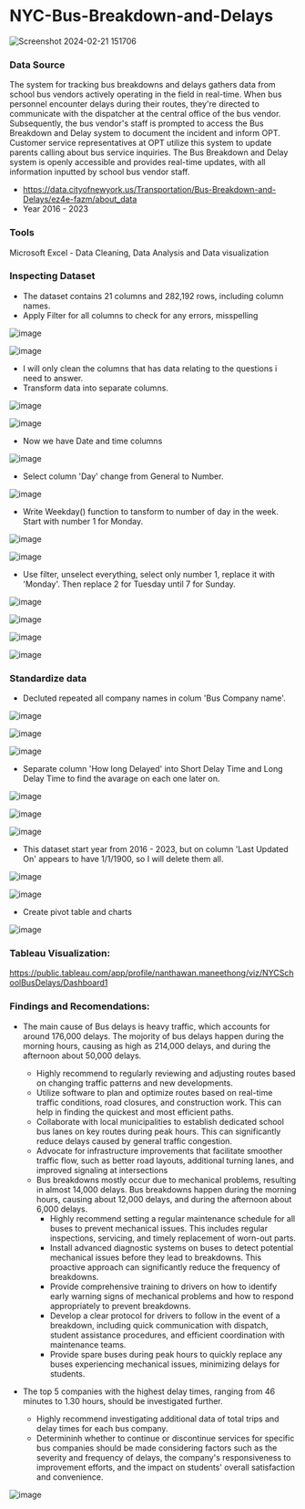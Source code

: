 # NYC-Bus-Breakdown-and-Delays

![Screenshot 2024-02-21 151706](https://github.com/NanManee/NYC_School_Bus/assets/156528525/7fa22ab3-13cf-40de-8b13-39ecbb03cb23)

### Data Source

The system for tracking bus breakdowns and delays gathers data from school bus vendors actively operating in the field in real-time. When bus personnel encounter delays during their routes, they're directed to communicate with the dispatcher at the central office of the bus vendor. Subsequently, the bus vendor's staff is prompted to access the Bus Breakdown and Delay system to document the incident and inform OPT. Customer service representatives at OPT utilize this system to update parents calling about bus service inquiries. The Bus Breakdown and Delay system is openly accessible and provides real-time updates, with all information inputted by school bus vendor staff.
- https://data.cityofnewyork.us/Transportation/Bus-Breakdown-and-Delays/ez4e-fazm/about_data
- Year 2016 - 2023
  
  
### Tools

Microsoft Excel - Data Cleaning, Data Analysis and Data visualization


### Inspecting Dataset

- The dataset contains 21 columns and 282,192 rows, including column names.
- Apply Filter for all columns to check for any errors, misspelling

![image](https://github.com/NanManee/NYC_School_Bus_Delay_Project/assets/156528525/35f59577-cfd6-48b5-9aca-27916f0a9a5c)


![image](https://github.com/NanManee/NYC_School_Bus_Delay_Project/assets/156528525/c1d00b6e-ae7c-4634-8874-6819382d7ff4)


- I will only clean the columns that has data relating to the questions i need to answer.
- Transform data into separate columns.
  
![image](https://github.com/NanManee/NYC_School_Bus_Delay_Project/assets/156528525/10645180-4591-4dcf-a77a-2e5492868896)


![image](https://github.com/NanManee/NYC_School_Bus_Delay_Project/assets/156528525/885e3ff8-0292-42aa-8c52-d70207a83ea5)


- Now we have Date and time columns
  
![image](https://github.com/NanManee/NYC_School_Bus_Delay_Project/assets/156528525/5e003adc-e1f8-41bf-9c43-e6d728c9b002)

- Select column 'Day' change from General to Number.

![image](https://github.com/NanManee/NYC_School_Bus_Delay_Project/assets/156528525/a64d3e10-a8df-4e20-8477-c5a20baa485f)


- Write Weekday() function to tansform to number of day in the week. Start with number 1 for Monday.

  
![image](https://github.com/NanManee/NYC_School_Bus_Delay_Project/assets/156528525/eaaf4233-af4f-4a0b-9133-c997f04b9e4f)


![image](https://github.com/NanManee/NYC_School_Bus_Delay_Project/assets/156528525/10b24bda-f99c-4298-a12e-15b7b8e06e67)


- Use filter, unselect everything, select only number 1, replace it with 'Monday'. Then replace 2 for Tuesday until 7 for Sunday.
  
![image](https://github.com/NanManee/NYC_School_Bus_Delay_Project/assets/156528525/9096bdd8-b60e-491c-b5ce-05b26eb7f31c)


![image](https://github.com/NanManee/NYC_School_Bus_Delay_Project/assets/156528525/1b52ed3a-c85a-4887-a5ec-a9dc59fe18e5)


![image](https://github.com/NanManee/NYC_School_Bus_Delay_Project/assets/156528525/660aff56-4219-40ed-b7fc-e87765a25427)


![image](https://github.com/NanManee/NYC_School_Bus_Delay_Project/assets/156528525/e0ba7b78-f3f6-40de-becb-869ce216848b)


### Standardize data

- Decluted repeated all company names in colum 'Bus Company name'.

![image](https://github.com/NanManee/NYC_School_Bus_Delay_Project/assets/156528525/63e8589d-2a2a-4ef8-9907-405cf7c42bd1)


![image](https://github.com/NanManee/NYC_School_Bus_Delay_Project/assets/156528525/20277262-5544-4c26-bca4-24cabf8e7571)


![image](https://github.com/NanManee/NYC_School_Bus_Delay_Project/assets/156528525/ca6626b9-bcac-4998-b6c2-4a6eaed9b716)


- Separate column 'How long Delayed' into Short Delay Time and Long Delay Time to find the avarage on each one later on.

![image](https://github.com/NanManee/NYC_School_Bus_Delay_Project/assets/156528525/9e11a816-5f02-4ce7-bb3d-dee89e5971c0)


![image](https://github.com/NanManee/NYC_School_Bus_Delay_Project/assets/156528525/7929cbe0-afc9-426f-9ce4-79ad3449d224)


![image](https://github.com/NanManee/NYC_School_Bus_Delay_Project/assets/156528525/90b2f595-2a58-4c70-9595-baf6e86de0ca)


- This dataset start year from 2016 - 2023, but on column 'Last Updated On' appears to have 1/1/1900, so I will delete them all.


![image](https://github.com/NanManee/NYC_School_Bus_Delay_Project/assets/156528525/a6916861-35db-4a69-8768-4f23a0489899)


![image](https://github.com/NanManee/NYC_School_Bus_Delay_Project/assets/156528525/8ffca913-b2a3-4f11-bee4-89d623fc461d)



- Create pivot table and charts

![image](https://github.com/NanManee/NYC_School_Bus_Delay_Project/assets/156528525/998cd9d8-e0aa-457a-9a72-c6d8abea0efb)


















### Tableau Visualization:
https://public.tableau.com/app/profile/nanthawan.maneethong/viz/NYCSchoolBusDelays/Dashboard1

### Findings and Recomendations:

- The main cause of Bus delays is heavy traffic, which accounts for around 176,000 delays. The mojority of bus delays happen during the morning hours, causing as high as 214,000 delays, and during the afternoon about 50,000 delays. 
	- Highly recommend to regularly reviewing and adjusting routes based on changing traffic patterns and new developments.
	- Utilize software to plan and optimize routes based on real-time traffic conditions, road closures, and construction work. This can help in finding the quickest and most efficient paths.
	- Collaborate with local municipalities to establish dedicated school bus lanes on key routes during peak hours. This can significantly reduce delays caused by general traffic congestion.
	- Advocate for infrastructure improvements that facilitate smoother traffic flow, such as better road layouts, additional turning lanes, and improved signaling at intersections
  - Bus breakdowns mostly occur due to mechanical problems, resulting in almost 14,000 delays. Bus breakdowns happen during the morning hours, causing about 12,000 delays, and during the afternoon about 6,000 delays.
	- Highly recommend setting a regular maintenance schedule for all buses to prevent mechanical issues. This includes regular inspections, servicing, and timely replacement of worn-out parts.
	- Install advanced diagnostic systems on buses to detect potential mechanical issues before they lead to breakdowns. This proactive approach can significantly reduce the frequency of breakdowns.
	- Provide comprehensive training to drivers on how to identify early warning signs of mechanical problems and how to respond appropriately to prevent breakdowns.
	- Develop a clear protocol for drivers to follow in the event of a breakdown, including quick communication with dispatch, student assistance procedures, and efficient coordination with 	  	  maintenance teams.
	- Provide spare buses during peak hours to quickly replace any buses experiencing mechanical issues, minimizing delays for students.

- The top 5 companies with the highest delay times, ranging from 46 minutes to 1.30 hours, should be investigated further. 
	- Highly recommend investigating additional data of total trips and delay times for each bus company. 
	- Determininh whether to continue or discontinue services for specific bus companies should be made considering factors such as the severity and frequency of delays, the company's responsiveness 	  to improvement efforts, and the impact on students' overall satisfaction and convenience.

![image](https://github.com/NanManee/NYC_School_Bus/assets/156528525/f291c237-daea-456a-80c6-01d946894414)


